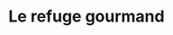 ---
title: "Le refuge gourmand"
url: /besse-et-saint-anastaise/le-refuge-gourmand/
shop: Süßwaren
---